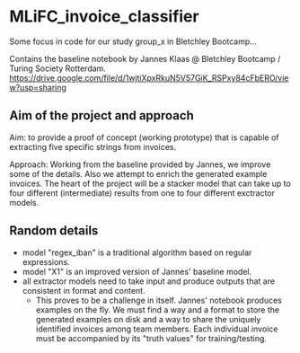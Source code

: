 # MLiFC_invoice_classifier
Some focus in code for our study group_x in Bletchley Bootcamp...

Contains the baseline notebook by Jannes Klaas @ Bletchley Bootcamp / Turing Society Rotterdam.
https://drive.google.com/file/d/1wjtiXpxRkuN5V57GiK_RSPxy84cFbERO/view?usp=sharing

## Aim of the project and approach
Aim: to provide a proof of concept (working prototype) that is capable of extracting five specific strings from invoices.

Approach: Working from the baseline provided by Jannes, we improve some of the details. Also we attempt to enrich the generated example invoices. The heart of the project will be a stacker model that can take up to four different (intermediate) results from one to four different exctractor models.

## Random details
* model "regex_iban" is a traditional algorithm based on regular expressions. 
* model "X1" is an improved version of Jannes' baseline model.
* all extractor models need to take input and produce outputs that are consistent in format and content.
  * This proves to be a challenge in itself. Jannes' notebook produces examples on the fly. We must find a way and a format to store the generated examples on disk and a way to share the uniquely identified invoices among team members. Each individual invoice must be accompanied by its "truth values" for training/testing.
